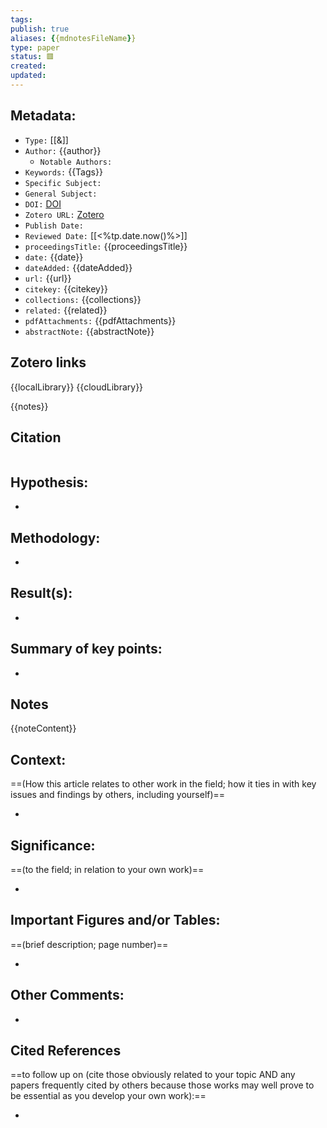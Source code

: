 ```yaml
---
tags:
publish: true
aliases: {{mdnotesFileName}}
type: paper
status: 🟥️
created: 
updated: 
---
```



## Metadata:

- `Type:` [[&]]
- `Author:` {{author}}
	- `Notable Authors:` 
- `Keywords:` {{Tags}}
- `Specific Subject:` 
- `General Subject:` 
- `DOI:` [DOI][1]
- `Zotero URL:` [Zotero][2]
- `Publish Date:` 
- `Reviewed Date:` [[<%tp.date.now()%>]]
- `proceedingsTitle:` {{proceedingsTitle}}
- `date:` {{date}}
- `dateAdded:` {{dateAdded}}
- `url:` {{url}}
- `citekey:` {{citekey}}
- `collections:` {{collections}}
- `related:` {{related}}
- `pdfAttachments:` {{pdfAttachments}}
- `abstractNote:` {{abstractNote}}

## Zotero links

{{localLibrary}}
{{cloudLibrary}}

{{notes}}




## Citation

```latex

```

## Hypothesis:

- 

## Methodology:

- 

## Result(s):

- 

## Summary of key points:

- 

## Notes

{{noteContent}}

## Context:

==(How this article relates to other work in the field; how it ties in with key issues and findings by others, including yourself)==

- 

## Significance:

==(to the field; in relation to your own work)==

- 

## Important Figures and/or Tables:

==(brief description; page number)==

- 

## Other Comments:

-

## Cited References 

==to follow up on (cite those obviously related to your topic AND any papers frequently cited by others because those works may well prove to be essential as you develop your own work):==

- 

```query

```

[1]: {{DOI}}
[2]: {{localLibrary}}